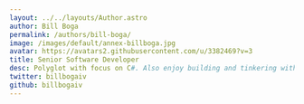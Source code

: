 ```yaml
---
layout: ../../layouts/Author.astro
author: Bill Boga
permalink: /authors/bill-boga/
image: /images/default/annex-billboga.jpg
avatar: https://avatars2.githubusercontent.com/u/3382469?v=3
title: Senior Software Developer
desc: Polyglot with focus on C#. Also enjoy building and tinkering with hardware.
twitter: billbogaiv
github: billbogaiv
---
```

